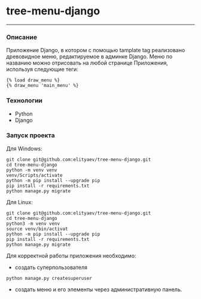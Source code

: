 # tree-menu-django

--- 

### Описание
Приложение Django, в котором с помощью tamplate tag 
реализовано древовидное меню, редактируемое в админке Django. Меню по 
названию можно отрисовать на любой странице Приложения, 
используя следующие теги:
```
{% load draw_menu %}
{% draw_menu 'main_menu' %}
```

### Технологии
* Python
* Django

### Запуск проекта
Для Windows:

```shell
git clone git@github.com:elityaev/tree-menu-django.git
cd tree-menu-django
python -m venv venv
venv/Scripts/activate
python -m pip install --upgrade pip
pip install -r requirements.txt
python manage.py migrate
```
Для Linux:

```shell
git clone git@github.com:elityaev/tree-menu-django.git
cd tree-menu-django
python3 -m venv venv
source venv/bin/activat
python -m pip install --upgrade pip
pip install -r requirements.txt
python manage.py migrate
```

Для корректной работы приложения необходимо:
 * создать суперпользователя
```shell
python manage.py createsuperuser
```
 * создать меню и его элементы через административную панель.

